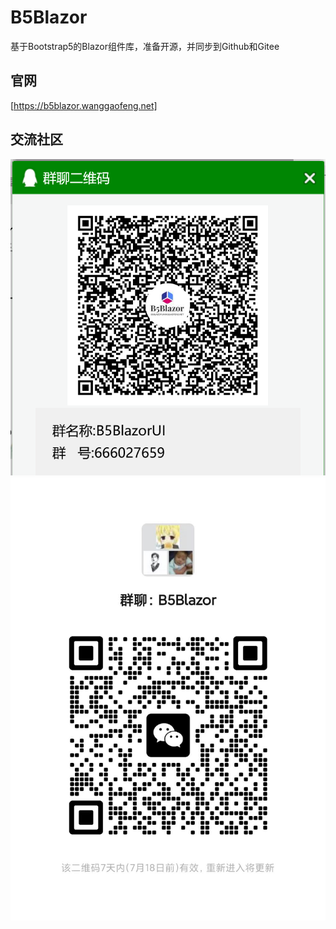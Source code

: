 # B5Blazor
基于Bootstrap5的Blazor组件库，准备开源，并同步到Github和Gitee
## 官网
[https://b5blazor.wanggaofeng.net]
## 交流社区
![QQ交流群](Docs/Images/BlazorUI群聊二维码.png)
![微信交流群](Docs/Images/微信群.jpg)
## 